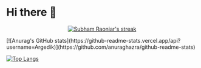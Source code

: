 # Hi there 👋

<p align="center">
    <a href="https://github.com/SubhamRaoniar28/github-readme-streak-stats">
        <img title="🔥 Get streak stats for your profile at git.io/streak-stats" hide_border=true alt="Subham Raoniar's streak" src="https://github-readme-streak-stats.herokuapp.com/?user=Argedik&theme=black-ice&hide_border=true&stroke=0000&background=060A0CD0"/>
    </a>
</p>
<div>
[![Anurag's GitHub stats](https://github-readme-stats.vercel.app/api?username=Argedik)](https://github.com/anuraghazra/github-readme-stats)


[![Top Langs](https://github-readme-stats.vercel.app/api/top-langs/?username=Argedik)](https://github.com/anuraghazra/github-readme-stats)
</div>
<!--
**Argedik/argedik** is a ✨ _special_ ✨ repository because its `README.md` (this file) appears on your GitHub profile.

Here are some ideas to get you started:

- 🔭 I’m currently working on ...
- 🌱 I’m currently learning ...
- 👯 I’m looking to collaborate on ...
- 🤔 I’m looking for help with ...
- 💬 Ask me about ...
- 📫 How to reach me: ...
- 😄 Pronouns: ...
- ⚡ Fun fact: ...
-->

